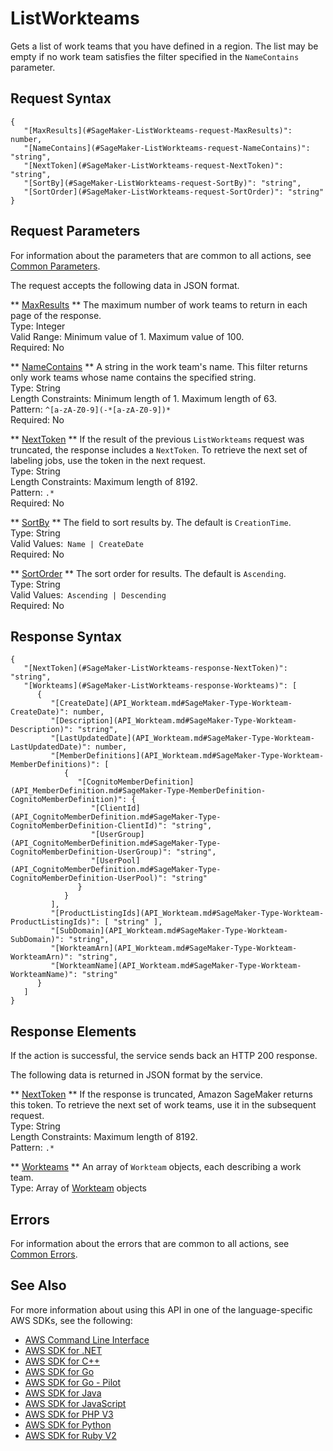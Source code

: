 # ListWorkteams<a name="API_ListWorkteams"></a>

Gets a list of work teams that you have defined in a region\. The list may be empty if no work team satisfies the filter specified in the `NameContains` parameter\.

## Request Syntax<a name="API_ListWorkteams_RequestSyntax"></a>

```
{
   "[MaxResults](#SageMaker-ListWorkteams-request-MaxResults)": number,
   "[NameContains](#SageMaker-ListWorkteams-request-NameContains)": "string",
   "[NextToken](#SageMaker-ListWorkteams-request-NextToken)": "string",
   "[SortBy](#SageMaker-ListWorkteams-request-SortBy)": "string",
   "[SortOrder](#SageMaker-ListWorkteams-request-SortOrder)": "string"
}
```

## Request Parameters<a name="API_ListWorkteams_RequestParameters"></a>

For information about the parameters that are common to all actions, see [Common Parameters](CommonParameters.md)\.

The request accepts the following data in JSON format\.

 ** [MaxResults](#API_ListWorkteams_RequestSyntax) **   <a name="SageMaker-ListWorkteams-request-MaxResults"></a>
The maximum number of work teams to return in each page of the response\.  
Type: Integer  
Valid Range: Minimum value of 1\. Maximum value of 100\.  
Required: No

 ** [NameContains](#API_ListWorkteams_RequestSyntax) **   <a name="SageMaker-ListWorkteams-request-NameContains"></a>
A string in the work team's name\. This filter returns only work teams whose name contains the specified string\.  
Type: String  
Length Constraints: Minimum length of 1\. Maximum length of 63\.  
Pattern: `^[a-zA-Z0-9](-*[a-zA-Z0-9])*`   
Required: No

 ** [NextToken](#API_ListWorkteams_RequestSyntax) **   <a name="SageMaker-ListWorkteams-request-NextToken"></a>
If the result of the previous `ListWorkteams` request was truncated, the response includes a `NextToken`\. To retrieve the next set of labeling jobs, use the token in the next request\.  
Type: String  
Length Constraints: Maximum length of 8192\.  
Pattern: `.*`   
Required: No

 ** [SortBy](#API_ListWorkteams_RequestSyntax) **   <a name="SageMaker-ListWorkteams-request-SortBy"></a>
The field to sort results by\. The default is `CreationTime`\.  
Type: String  
Valid Values:` Name | CreateDate`   
Required: No

 ** [SortOrder](#API_ListWorkteams_RequestSyntax) **   <a name="SageMaker-ListWorkteams-request-SortOrder"></a>
The sort order for results\. The default is `Ascending`\.  
Type: String  
Valid Values:` Ascending | Descending`   
Required: No

## Response Syntax<a name="API_ListWorkteams_ResponseSyntax"></a>

```
{
   "[NextToken](#SageMaker-ListWorkteams-response-NextToken)": "string",
   "[Workteams](#SageMaker-ListWorkteams-response-Workteams)": [ 
      { 
         "[CreateDate](API_Workteam.md#SageMaker-Type-Workteam-CreateDate)": number,
         "[Description](API_Workteam.md#SageMaker-Type-Workteam-Description)": "string",
         "[LastUpdatedDate](API_Workteam.md#SageMaker-Type-Workteam-LastUpdatedDate)": number,
         "[MemberDefinitions](API_Workteam.md#SageMaker-Type-Workteam-MemberDefinitions)": [ 
            { 
               "[CognitoMemberDefinition](API_MemberDefinition.md#SageMaker-Type-MemberDefinition-CognitoMemberDefinition)": { 
                  "[ClientId](API_CognitoMemberDefinition.md#SageMaker-Type-CognitoMemberDefinition-ClientId)": "string",
                  "[UserGroup](API_CognitoMemberDefinition.md#SageMaker-Type-CognitoMemberDefinition-UserGroup)": "string",
                  "[UserPool](API_CognitoMemberDefinition.md#SageMaker-Type-CognitoMemberDefinition-UserPool)": "string"
               }
            }
         ],
         "[ProductListingIds](API_Workteam.md#SageMaker-Type-Workteam-ProductListingIds)": [ "string" ],
         "[SubDomain](API_Workteam.md#SageMaker-Type-Workteam-SubDomain)": "string",
         "[WorkteamArn](API_Workteam.md#SageMaker-Type-Workteam-WorkteamArn)": "string",
         "[WorkteamName](API_Workteam.md#SageMaker-Type-Workteam-WorkteamName)": "string"
      }
   ]
}
```

## Response Elements<a name="API_ListWorkteams_ResponseElements"></a>

If the action is successful, the service sends back an HTTP 200 response\.

The following data is returned in JSON format by the service\.

 ** [NextToken](#API_ListWorkteams_ResponseSyntax) **   <a name="SageMaker-ListWorkteams-response-NextToken"></a>
If the response is truncated, Amazon SageMaker returns this token\. To retrieve the next set of work teams, use it in the subsequent request\.  
Type: String  
Length Constraints: Maximum length of 8192\.  
Pattern: `.*` 

 ** [Workteams](#API_ListWorkteams_ResponseSyntax) **   <a name="SageMaker-ListWorkteams-response-Workteams"></a>
An array of `Workteam` objects, each describing a work team\.  
Type: Array of [Workteam](API_Workteam.md) objects

## Errors<a name="API_ListWorkteams_Errors"></a>

For information about the errors that are common to all actions, see [Common Errors](CommonErrors.md)\.

## See Also<a name="API_ListWorkteams_SeeAlso"></a>

For more information about using this API in one of the language\-specific AWS SDKs, see the following:
+  [AWS Command Line Interface](https://docs.aws.amazon.com/goto/aws-cli/sagemaker-2017-07-24/ListWorkteams) 
+  [AWS SDK for \.NET](https://docs.aws.amazon.com/goto/DotNetSDKV3/sagemaker-2017-07-24/ListWorkteams) 
+  [AWS SDK for C\+\+](https://docs.aws.amazon.com/goto/SdkForCpp/sagemaker-2017-07-24/ListWorkteams) 
+  [AWS SDK for Go](https://docs.aws.amazon.com/goto/SdkForGoV1/sagemaker-2017-07-24/ListWorkteams) 
+  [AWS SDK for Go \- Pilot](https://docs.aws.amazon.com/goto/SdkForGoPilot/sagemaker-2017-07-24/ListWorkteams) 
+  [AWS SDK for Java](https://docs.aws.amazon.com/goto/SdkForJava/sagemaker-2017-07-24/ListWorkteams) 
+  [AWS SDK for JavaScript](https://docs.aws.amazon.com/goto/AWSJavaScriptSDK/sagemaker-2017-07-24/ListWorkteams) 
+  [AWS SDK for PHP V3](https://docs.aws.amazon.com/goto/SdkForPHPV3/sagemaker-2017-07-24/ListWorkteams) 
+  [AWS SDK for Python](https://docs.aws.amazon.com/goto/boto3/sagemaker-2017-07-24/ListWorkteams) 
+  [AWS SDK for Ruby V2](https://docs.aws.amazon.com/goto/SdkForRubyV2/sagemaker-2017-07-24/ListWorkteams) 